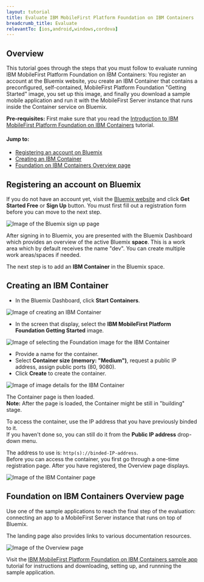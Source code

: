 ```yaml
---
layout: tutorial
title: Evaluate IBM MobileFirst Platform Foundation on IBM Containers
breadcrumb_title: Evaluate
relevantTo: [ios,android,windows,cordova]
---
```

## Overview
This tutorial goes through the steps that you must follow to evaluate running IBM MobileFirst Platform Foundation on IBM Containers: You register an account at the Bluemix website, you create an IBM Container that contains a preconfigured, self-contained, MobileFirst Platform Foundation "Getting Started" image, you set up this image, and finally you download a sample mobile application and run it with the MobileFirst Server instance that runs inside the Container service on Bluemix.

**Pre-requisites:** First make sure that you read the [Introduction to IBM MobileFirst Platform Foundation on IBM Containers](../) tutorial.

#### Jump to:

* [Registering an account on Bluemix](#registering-an-account-on-bluemix)
* [Creating an IBM Container](#creating-an-ibm-container)
* [Foundation on IBM Containers Overview page](#foundation-on-ibm-containers-overview-page)

## Registering an account on Bluemix
If you do not have an account yet, visit the [Bluemix website](http://www.bluemix.net) and click **Get Started Free** or **Sign Up** button. You must first fill out a registration form before you can move to the next step.

![Image of the Bluemix sign up page](bluemix-sign-up.png)

After signing in to Bluemix, you are presented with the Bluemix Dashboard which provides an overview of the active Bluemix **space**. This is a work area which by default receives the name "dev". You can create multiple work areas/spaces if needed.

The next step is to add an **IBM Container** in the Bluemix space.

## Creating an IBM Container

* In the Bluemix Dashboard, click **Start Containers**.

![Image of creating an IBM Container](bluemix-create-container.png)

* In the screen that display, select the **IBM MobileFirst Platform Foundation Getting Started** image.
    
![Image of selecting the Foundation image for the IBM Container](select_the_image.png)

* Provide a name for the container.
* Select **Container size (memory: "Medium")**, request a public IP address, assign public ports (80, 9080).
* Click **Create** to create the container.

![Image of image details for the IBM Container](image_details.png)

The Container page is then loaded.  
**Note:** After the page is loaded, the Container might be still in "building" stage.

To access the container, use the IP address that you have previously binded to it.  
If you haven't done so, you can still do it from the **Public IP address** drop-down menu.

The address to use is: `http(s)://binded-IP-address`.  
Before you can access the container, you first go through a one-time registration page. After you have registered, the Overview page displays.

![Image of the IBM Container page](containerpage.png)

## Foundation on IBM Containers Overview page
Use one of the sample applications to reach the final step of the evaluation: connecting an app to a MobileFirst Server instance that runs on top of Bluemix.

The landing page also provides links to various documentation resources.

![Image of the Overview page](overview-page.png)

Visit the [IBM MobileFirst Platform Foundation on IBM Containers sample app](../sample-app/) tutorial for instructions and downloading, setting up, and runnning the sample application.
